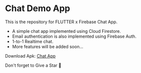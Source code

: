 # Chat Demo App

This is the repository for FLUTTER x Firebase Chat App.
- A simple chat app implemented using Cloud Firestore.
- Email authentication is also implemented using Firebase Auth.
- 1-to-1 Realtime chat.
- More features will be added soon...

Download Apk:
 [Chat App](https://drive.google.com/file/d/1TE2C2Gfn4CZJriVjHmoUZU_rRGTEX2a8/view?usp=drivesdk)

Don't forget to Give a Star 🙂

